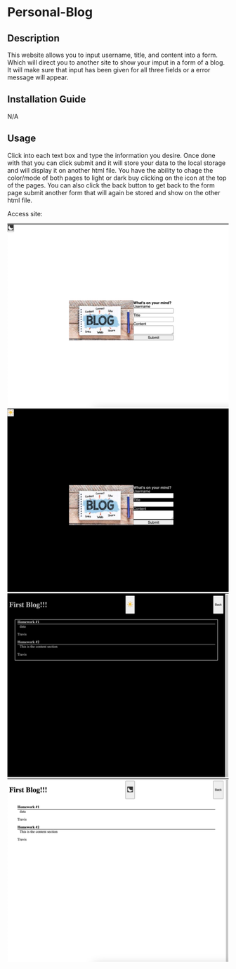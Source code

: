 # Personal-Blog

## Description

This website allows you to input username, title, and content into a form. Which will direct you to another site to show your imput in a form of a blog. It will make sure that input has been given for all three fields or a error message will appear. 

## Installation Guide

N/A

## Usage 

Click into each text box and type the information you desire. Once done with that you can click submit and it will store your data to the local storage and will display it on another html file. You have the ability to chage the color/mode of both pages to light or dark buy clicking on the icon at the top of the pages. You can also click the back button to get back to the form page submit another form that will again be stored and show on the other html file.

Access site: 

![Screenshot of light mode form](/assets/images/lightForm.png)
![Screenshot of dark mode form](/assets/images/darkForm.png)
![Screenshot of dark mode blog](/assets/images/darkBlog.png)
![Screenshot of light mode blog](/assets/images/lightBlog.png)
